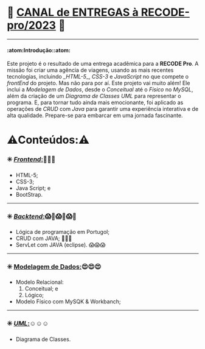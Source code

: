 # :rocket: [**CANAL de ENTREGAS à RECODE-pro/2023**]() :rocket:
---
#### :atom:Introdução::atom:

Este projeto é o resultado de uma entrega acadêmica para a **RECODE Pro**. A missão foi criar uma agência de viagens, usando as mais recentes tecnologias, incluindo *_HTML-5*_, _*CSS-3*_ e _*JavaScript*_ no que compete o _*frontEnd*_ do projeto. Mas não para por aí. Este projeto vai muito além! Ele inclui a *Modelagem de Dados*, desde o *Conceitual* até o *Físico* no _*MySQL*_, além da criação de um *Diagrama de Classes* _*UML*_ para representar o programa. E, para tornar tudo ainda mais emocionante, foi aplicado as operações de _*CRUD*_ com _*Java*_ para garantir uma experiência interativa e de alta qualidade. Prepare-se para embarcar em uma jornada fascinante.

# :warning:Conteúdos::warning:

### :eight_spoked_asterisk: [_*Frontend*_:]():star_struck::star_struck::star_struck:
* HTML-5;
* CSS-3; 
* Java Script; e
* BootStrap.
---

### :eight_spoked_asterisk: [_*Backtend*_:]():scream::exploding_head::scream::exploding_head::scream::exploding_head:
* Lógica de programação em Portugol;
* CRUD com JAVA; :exploding_head::exploding_head::exploding_head:
* ServLet com JAVA (eclipse). :scream::scream::scream:
---

### :eight_spoked_asterisk: [**Modelagem de Dados**:]():heart_eyes::heart_eyes::heart_eyes:
* Modelo Relacional:
   1. Conceitual; e
   2. Lógico;
* Modelo Físico com MySQK & Workbanch;
---

### :eight_spoked_asterisk: [_*UML*_:]():relaxed::relaxed::relaxed:
* Diagrama de Classes.

